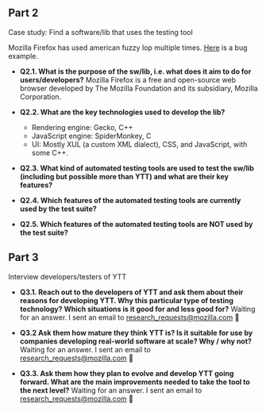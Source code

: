 ## Part 2 
Case study: Find a software/lib that uses the testing tool

Mozilla Firefox has used american fuzzy lop multiple times. [Here](https://bugzilla.mozilla.org/show_bug.cgi?id=1045977) is a bug example.

* **Q2.1. What is the purpose of the sw/lib, i.e. what does it aim to do for users/developers?** Mozilla Firefox is a free and open-source web browser developed by The Mozilla Foundation and its subsidiary, Mozilla Corporation. 

* **Q2.2. What are the key technologies used to develop the lib?** 
  - Rendering engine: Gecko, C++ 
  - JavaScript engine: SpiderMonkey, C 
  - UI: Mostly XUL (a custom XML dialect), CSS, and JavaScript, with some C++.

* **Q2.3. What kind of automated testing tools are used to test the sw/lib (including but possible more than YTT) and what are their key features?**

* **Q2.4. Which features of the automated testing tools are currently used by the test suite?**

* **Q2.5. Which features of the automated testing tools are NOT used by the test suite?**

## Part 3 
Interview developers/testers of YTT

* **Q3.1. Reach out to the developers of YTT and ask them about their reasons for developing YTT. Why this particular type of testing technology? Which situations is it good for and less good for?** Waiting for an answer. I sent an email to research_requests@mozilla.com :email:

* **Q3.2 Ask them how mature they think YTT is? Is it suitable for use by companies developing real-world software at scale? Why / why not?** Waiting for an answer. I sent an email to research_requests@mozilla.com :email:

* **Q3.3. Ask them how they plan to evolve and develop YTT going forward. What are the main improvements needed to take the tool to the next level?** Waiting for an answer. I sent an email to research_requests@mozilla.com :email:
